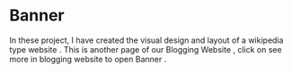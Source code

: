 # Banner
In these project, I have created the visual design and layout of a wikipedia type website .
This is another page of our Blogging Website , click on see more in blogging website to open Banner .

